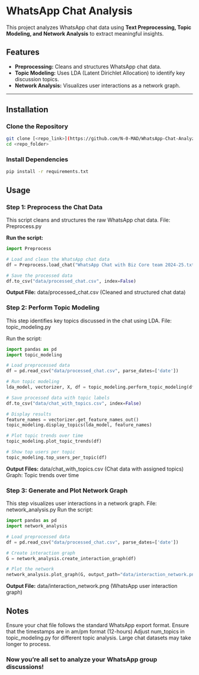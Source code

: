 # **WhatsApp Chat Analysis**

This project analyzes WhatsApp chat data using **Text Preprocessing, Topic Modeling, and Network Analysis** to extract meaningful insights.

## **Features**
- **Preprocessing:** Cleans and structures WhatsApp chat data.
- **Topic Modeling:** Uses LDA (Latent Dirichlet Allocation) to identify key discussion topics.
- **Network Analysis:** Visualizes user interactions as a network graph.

---

## **Installation**

### **Clone the Repository**
```bash
git clone [<repo_link>](https://github.com/N-0-MAD/WhatsApp-Chat-Analyzer)
cd <repo_folder>
```
### **Install Dependencies**
```bash
pip install -r requirements.txt
```
## **Usage**
### Step 1: Preprocess the Chat Data
This script cleans and structures the raw WhatsApp chat data.
File: Preprocess.py

**Run the script:**
```python
import Preprocess

# Load and clean the WhatsApp chat data
df = Preprocess.load_chat("WhatsApp Chat with Biz Core team 2024-25.txt")

# Save the processed data
df.to_csv("data/processed_chat.csv", index=False)
```
**Output File:**
data/processed_chat.csv (Cleaned and structured chat data)

### Step 2: Perform Topic Modeling
This step identifies key topics discussed in the chat using LDA.
File: topic_modeling.py

Run the script:
```python
import pandas as pd
import topic_modeling

# Load preprocessed data
df = pd.read_csv("data/processed_chat.csv", parse_dates=['date'])

# Run topic modeling
lda_model, vectorizer, X, df = topic_modeling.perform_topic_modeling(df, num_topics=5)

# Save processed data with topic labels
df.to_csv("data/chat_with_topics.csv", index=False)

# Display results
feature_names = vectorizer.get_feature_names_out()
topic_modeling.display_topics(lda_model, feature_names)

# Plot topic trends over time
topic_modeling.plot_topic_trends(df)

# Show top users per topic
topic_modeling.top_users_per_topic(df)
```
**Output Files:**
data/chat_with_topics.csv (Chat data with assigned topics)
Graph: Topic trends over time

### Step 3: Generate and Plot Network Graph
This step visualizes user interactions in a network graph.
File: network_analysis.py
Run the script:
```python
import pandas as pd
import network_analysis

# Load preprocessed data
df = pd.read_csv("data/processed_chat.csv", parse_dates=['date'])

# Create interaction graph
G = network_analysis.create_interaction_graph(df)

# Plot the network
network_analysis.plot_graph(G, output_path="data/interaction_network.png")
```
**Output File:**
data/interaction_network.png (WhatsApp user interaction graph)

## **Notes**
Ensure your chat file follows the standard WhatsApp export format.
Ensure that the timestamps are in am/pm format (12-hours)
Adjust num_topics in topic_modeling.py for different topic analysis.
Large chat datasets may take longer to process.

### Now you’re all set to analyze your WhatsApp group discussions! 
